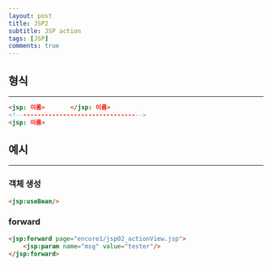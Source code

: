 ```yaml
---
layout: post
title: JSP2
subtitle: JSP action
tags: [JSP]
comments: true
---
```


## 형식

---

```html
<jsp: 이름>       </jsp: 이름>
<!----------------------------------->
<jsp: 이름>
```

## 예시

---

### 객체 생성

```html
<jsp:useBean/>
```

### forward

```html
<jsp:forward page="encore1/jsp02_actionView.jsp">
	<jsp:param name="msg" value="tester"/>
</jsp:forward>
```